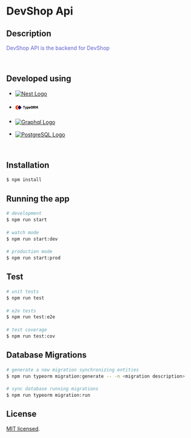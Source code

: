 # DevShop Api

## Description

<p style='color:#5e60ce;'>DevShop API is the backend for DevShop</p>

</br>

## Developed using

- [<img src="https://nestjs.com/img/logo_text.svg" width="60" align="center" alt="Nest Logo" />](https://github.com/nestjs/nest)

- [<img src="https://github.com/typeorm/typeorm/raw/master/resources/logo_big.png" width="60" align="center" alt="typeorm logo"></img>](https://typeorm.io/#/)

- [<img src="https://camo.githubusercontent.com/1bf20c3280e1ffe2c2d28e8bab1e080fa211733a8844ee7f562ec9494611b3e5/68747470733a2f2f75706c6f61642e77696b696d656469612e6f72672f77696b6970656469612f636f6d6d6f6e732f7468756d622f312f31372f4772617068514c5f4c6f676f2e7376672f3132303070782d4772617068514c5f4c6f676f2e7376672e706e67" width="30" align="center" alt="Graphql Logo" />](https://graphql.org/)

- [<img src="https://upload.wikimedia.org/wikipedia/commons/thumb/2/29/Postgresql_elephant.svg/1200px-Postgresql_elephant.svg.png" width="30" align="center" alt="PostgreSQL Logo" />](https://www.postgresql.org/)

</br>

## Installation

```bash
$ npm install
```

## Running the app

```bash
# development
$ npm run start

# watch mode
$ npm run start:dev

# production mode
$ npm run start:prod
```

## Test

```bash
# unit tests
$ npm run test

# e2e tests
$ npm run test:e2e

# test coverage
$ npm run test:cov
```

## Database Migrations

```bash
# generate a new migration synchronizing entities
$ npm run typeorm migration:generate -- -n <migration description>

# sync database running migrations
$ npm run typeorm migration:run
```

## License

[MIT licensed](LICENSE).
